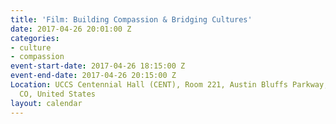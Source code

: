 ```yaml
---
title: 'Film: Building Compassion & Bridging Cultures'
date: 2017-04-26 20:01:00 Z
categories:
- culture
- compassion
event-start-date: 2017-04-26 18:15:00 Z
event-end-date: 2017-04-26 20:15:00 Z
Location: UCCS Centennial Hall (CENT), Room 221, Austin Bluffs Parkway, Colorado Springs,
  CO, United States
layout: calendar
---
```


